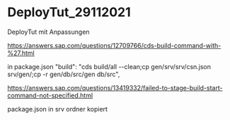 # DeployTut_29112021
DeployTut mit Anpassungen 

https://answers.sap.com/questions/12709766/cds-build-command-with-%27.html

in package.json
"build": "cds build/all --clean;cp gen/srv/srv/csn.json srv/gen/;cp -r gen/db/src/gen db/src",



https://answers.sap.com/questions/13419332/failed-to-stage-build-start-command-not-specified.html

package.json in srv ordner kopiert
